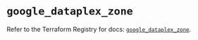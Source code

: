 # `google_dataplex_zone`

Refer to the Terraform Registry for docs: [`google_dataplex_zone`](https://registry.terraform.io/providers/hashicorp/google-beta/5.26.0/docs/resources/google_dataplex_zone).
